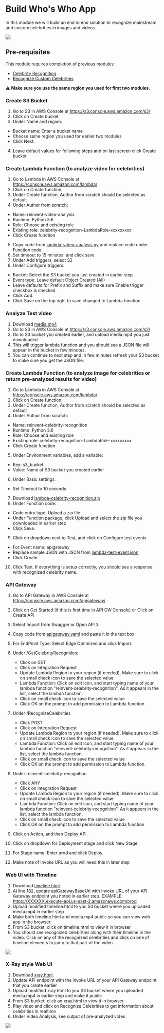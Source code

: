 # Build Who's Who App

In this module we will build an end to end solution to recognize mainstream and custom celebrities in images and videos.

![](assets/arch.png)

## Pre-requisites
This module requires completion of previous modules:
 - [Celebrity Recognition](../1-celebrity-recognition)
 - [Recognize Custom Celebrities](../2-recognize-custom-celebrities)

:warning: **Make sure you use the same region you used for first two modules.**

### Create S3 Bucket

1. Go to S3 in AWS Console at https://s3.console.aws.amazon.com/s3/
2. Click on Create bucket
3. Under Name and region:
  - Bucket name: Enter a bucket name
  - Choose same region you used for earlier two modules
  - Click Next.
4. Leave default values for following steps and on last screen click Create bucket

### Create Lambda Function (to analyze video for celebrities)

1. Go to Lambda in AWS Console at https://console.aws.amazon.com/lambda/
2. Click on Create function.
3. Under Create function, Author from scratch should be selected as default
4. Under Author from scratch:
  - Name: reinvent-video-analysis
  - Runtime: Python 3.6
  - Role: Choose and existing role
  - Existing role: celebrity-recognition-LambdaRole-xxxxxxxxx
  - Click Create function

5. Copy code from [lambda-video-analysis.py](./code/lambda-video-analysis.py) and replace code under Function code
6. Set timeout to 15 minutes. and click save
7. Under Add triggers, select S3
9. Under Configure triggers:
  - Bucket: Select the S3 bucket you just created in earlier step
  - Event type: Leave default Object Created (All)
  - Leave defaults for Prefix and Suffix and make sure Enable trigger checkbox is checked
  - Click Add.
  - Click Save on the top right to save changed to Lambda function

### Analyze Test video
1. Download [media.mp4](./assets/media.mp4)
2. Go to S3 in AWS Console at https://s3.console.aws.amazon.com/s3/
3. Go to S3 bucket you created earlier, and upload media.mp4 you just downloaded
4. This will trigger lambda function and you should see a JSON file will appear in the bucket in few minutes.
5. You can continue to next step and in few minutes refresh your S3 bucket to make sure you get the JSON file.

### Create Lambda Function (to analyze image for celebrities or return pre-analyzed results for video)

1. Go to Lambda in AWS Console at https://console.aws.amazon.com/lambda/
2. Click on Create function.
3. Under Create function, Author from scratch should be selected as default
4. Under Author from scratch:
  - Name: reinvent-celebrity-recognition
  - Runtime: Python 3.6
  - Role: Choose and existing role
  - Existing role: celebrity-recognition-LambdaRole-xxxxxxxxx
  - Click Create function
5. Under Environment variables, add a variable:
  - Key: s3_bucket
  - Value: Name of S3 bucket you created earlier
6. Under Basic settings:
  - Set Timeout to 10 seconds
7. Download [lambda-celebrity-recognition.zip](./code/lambda-celebrity-recognition.zip)
8. Under Function code:
  - Code entry type: Upload a zip file
  - Under Function package, click Upload and select the zip file you downloaded in earlier step
  - Click Save.
9. Click on dropdown next to Test, and click on Configure test events
  - For Event name: apigateway
  - Replace sample JSON with JSON from [lambda-test-event.json](./code/lambda-test-event.json)
  - Click Create
10. Click Test. If everything is setup correctly, you should see a response with recognized celebrity name.

### API Gateway

1. Go to API Gateway in AWS Console at https://console.aws.amazon.com/apigateway/
2. Click on Get Started (if this is first time in API GW Console) or Click on Create API
3. Select Import from Swagger or Open API 3
4. Copy code from [apigateway.yaml](./code/apigateway.yaml) and paste it in the text box
5. For EndPoint Type: Select Edge Optimized and click Import.
6. Under /GetCelebrityRecognition:
    - Click on GET
    - Click on Integration Request
    - Update Lambda Region to your region (if needed). Make sure to click on small check icon to save the selected value
    - Lambda Function: Click on edit icon, and start typing name of your lambda function "reinvent-celebrity-recognition". As it appears in the list, select the lambda function.
    - Click on small check icon to save the selected value
    - Click OK on the prompt to add permission to Lambda function.
7. Under /RecognizeCelebrities
    - Click POST
    - Click on Integration Request
    - Update Lambda Region to your region (if needed). Make sure to click on small check icon to save the selected value
    - Lambda Function: Click on edit icon, and start typing name of your lambda function "reinvent-celebrity-recognition". As it appears in the list, select the lambda function.
    - Click on small check icon to save the selected value
    - Click OK on the prompt to add permission to Lambda function.
8. Under reinvent-celebrity-recognition
    - Click ANY
    - Click on Integration Request
    - Update Lambda Region to your region (if needed). Make sure to click on small check icon to save the selected value
    - Lambda Function: Click on edit icon, and start typing name of your lambda function "reinvent-celebrity-recognition". As it appears in the list, select the lambda function.
    - Click on small check icon to save the selected value
    - Click OK on the prompt to add permission to Lambda function

9. Click on Action, and then Deploy API.
10. Click on dropdown for Deployment stage and click New Stage
11. For Stage name: Enter prod and click Deploy.
12. Make note of Invoke URL as you will need this in later step

### Web UI with Timeline
1. Download [timeline.html](./code/timeline.html).
2. At line 182, update apiGatewayBaseUrl with invoke URL of your API Gateway endpoint you noted in earlier step. EXAMPLE: https://XXXXXX.execute-api.us-east-2.amazonaws.com/prod
3. Upload modified timeline.html to you S3 bucket where you uploaded media.mp4 in earlier step
4. Make both timeline.html and media.mp4 public so you can view web app in the browser.
5. From S3 bucket, click on timeline.html to view it in browser
6. You should see recognized celebrities along with their timeline in the video. Click on any of the recognized celebrities and click on one of timeline elements to jump to that part of the video.

![](assets/webui-timeline.png)

### X-Ray style Web UI
1. Download [xray.html](./code/xray.html).
2. Update API endpoint with the invoke URL of your API Gateway endpoint that you create earlier
3. Upload modified xray.html to you S3 bucket where you uploaded media.mp4 in earlier step and make it public
4. From S3 bucket, click on xray.html to view it in browser
4. Play video and click on Recognize Celebrities to get information about celebrities in realtime
5. Under Video Analysis, see output of pre-analyzed video

![](assets/webui.png)
